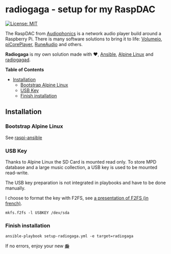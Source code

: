 # radiogaga - setup for my RaspDAC

[![License: MIT](https://img.shields.io/badge/License-MIT-blue.svg)](https://opensource.org/licenses/MIT)

The RaspDAC from [Audiophonics](https://www.audiophonics.fr/fr/) is a network audio player build around a Raspberry Pi. There is many software solutions to bring it to life: [Volumeio](https://volumio.org/), [piCorePlayer](https://www.picoreplayer.org/), [RuneAudio](http://www.runeaudio.com/) and others.

**Radiogaga** is my own solution made with :heart:, [Ansible](https://www.ansible.com/), [Alpine Linux](https://alpinelinux.org/) and [radiogagad](https://github.com/vinymeuh/radiogagad).

**Table of Contents**

- [Installation](#Installation)
  - [Bootstrap Alpine Linux](#Bootstrap-Alpine-Linux)
  - [USB Key](#USB-Key)
  - [Finish installation](#Finish-installation)

## Installation

### Bootstrap Alpine Linux

See [raspi-ansible](https://github.com/vinymeuh/raspi-ansible)

### USB Key

Thanks to Alpine Linux the SD Card is mounted read only. To store MPD database and a large music collection, a USB key is used to be mounted read-write.

The USB key preparation is not integrated in playbooks and have to be done manually.

I choose to format the key with F2FS, see [a presentation of F2FS (in french)](https://korben.info/f2fs-systeme-de-fichiers-pense-raspberry-pi-linstaller.html).

```shell
mkfs.f2fs -l USBKEY /dev/sda
```

### Finish installation

```shell
ansible-playbook setup-radiogaga.yml -e target=radiogaga
```

If no errors, enjoy your new [:radio:](https://www.youtube.com/watch?v=azdwsXLmrHE)
